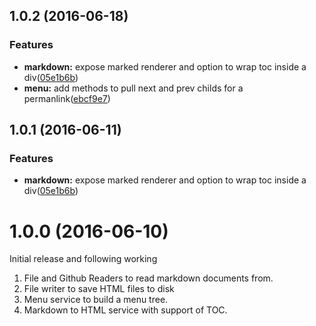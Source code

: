 <a name="1.0.2"></a>
## 1.0.2 (2016-06-18)


### Features

* **markdown:** expose marked renderer and option to wrap toc inside a div([05e1b6b](https://github.com/poppinss/docketjs/commit/05e1b6b))
* **menu:** add methods to pull next and prev childs for a permanlink([ebcf9e7](https://github.com/poppinss/docketjs/commit/ebcf9e7))



<a name="1.0.1"></a>
## 1.0.1 (2016-06-11)


### Features

* **markdown:** expose marked renderer and option to wrap toc inside a div([05e1b6b](https://github.com/poppinss/docketjs/commit/05e1b6b))



<a name="1.0.0"></a>
# 1.0.0 (2016-06-10)

Initial release and following working

1. File and Github Readers to read markdown documents from.
2. File writer to save HTML files to disk
3. Menu service to build a menu tree.
4. Markdown to HTML service with support of TOC.
